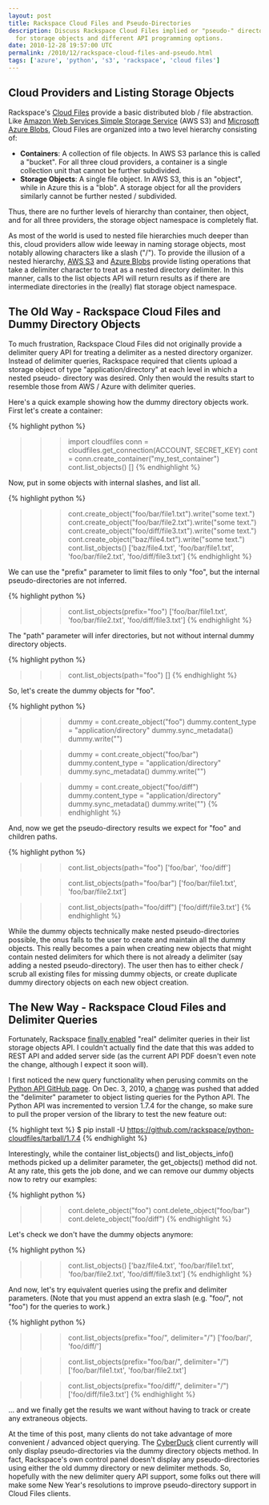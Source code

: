 ```yaml
---
layout: post
title: Rackspace Cloud Files and Pseudo-Directories
description: Discuss Rackspace Cloud Files implied or "pseudo-" directories
  for storage objects and different API programming options.
date: 2010-12-28 19:57:00 UTC
permalink: /2010/12/rackspace-cloud-files-and-pseudo.html
tags: ['azure', 'python', 's3', 'rackspace', 'cloud files']
---
```


## Cloud Providers and Listing Storage Objects

Rackspace's [Cloud Files][1] provide a basic distributed blob / file
abstraction.  Like [Amazon Web Services Simple Storage Service][2] (AWS S3)
and [Microsoft Azure Blobs][3], Cloud Files are organized into a two level
hierarchy consisting of:

* **Containers**: A collection of file objects. In AWS S3 parlance this is
  called a "bucket".  For all three cloud providers, a container is a single
  collection unit that cannot be further subdivided.
* **Storage Objects**: A single file object.  In AWS S3, this is an "object",
  while in Azure this is a "blob".  A storage object for all the providers
  similarly cannot be further nested / subdivided.

Thus, there are no further levels of hierarchy than container, then object,
and for all three providers, the storage object namespace is completely flat.

As most of the world is used to nested file hierarchies much deeper than this,
cloud providers allow wide leeway in naming storage objects, most notably
allowing characters like a slash ("/").  To provide the illusion of a nested
hierarchy, [AWS S3][4] and [Azure Blobs][5] provide listing operations that
take a delimiter character to treat as a nested directory delimiter. In this
manner, calls to the list objects API will return results as if there are
intermediate directories in the (really) flat storage object namespace.

## The Old Way - Rackspace Cloud Files and Dummy Directory Objects

To much frustration, Rackspace Cloud Files did not originally provide a
delimiter query API for treating a delimiter as a nested directory organizer.
Instead of delimiter queries, Rackspace required that clients upload a storage
object of type "application/directory" at each level in which a nested pseudo-
directory was desired. Only then would the results start to resemble those
from AWS / Azure with delimiter queries.

<!-- more start -->

Here's a quick example showing how the dummy directory objects work. First
let's create a container:

{% highlight python %}
>>> import cloudfiles
>>> conn = cloudfiles.get_connection(ACCOUNT, SECRET_KEY)
>>> cont = conn.create_container("my_test_container")
>>> cont.list_objects()
[]
{% endhighlight %}

Now, put in some objects with internal slashes, and list all.

{% highlight python %}
>>> cont.create_object("foo/bar/file1.txt").write("some text.")
>>> cont.create_object("foo/bar/file2.txt").write("some text.")
>>> cont.create_object("foo/diff/file3.txt").write("some text.")
>>> cont.create_object("baz/file4.txt").write("some text.")
>>> cont.list_objects()
['baz/file4.txt',
 'foo/bar/file1.txt',
 'foo/bar/file2.txt',
 'foo/diff/file3.txt']
{% endhighlight %}

We can use the "prefix" parameter to limit files to only "foo", but the
internal pseudo-directories are not inferred.

{% highlight python %}
>>> cont.list_objects(prefix="foo")
['foo/bar/file1.txt',
 'foo/bar/file2.txt',
 'foo/diff/file3.txt']
{% endhighlight %}

The "path" parameter will infer directories, but not without internal dummy
directory objects.

{% highlight python %}
>>> cont.list_objects(path="foo")
[]
{% endhighlight %}

So, let's create the dummy objects for "foo".

{% highlight python %}
>>> dummy = cont.create_object("foo")
>>> dummy.content_type = "application/directory"
>>> dummy.sync_metadata()
>>> dummy.write("")

>>> dummy = cont.create_object("foo/bar")
>>> dummy.content_type = "application/directory"
>>> dummy.sync_metadata()
>>> dummy.write("")

>>> dummy = cont.create_object("foo/diff")
>>> dummy.content_type = "application/directory"
>>> dummy.sync_metadata()
>>> dummy.write("")
{% endhighlight %}

And, now we get the pseudo-directory results we expect for "foo" and children
paths.

{% highlight python %}
>>> cont.list_objects(path="foo")
['foo/bar',
 'foo/diff']

>>> cont.list_objects(path="foo/bar")
['foo/bar/file1.txt',
 'foo/bar/file2.txt']

>>> cont.list_objects(path="foo/diff")
['foo/diff/file3.txt']
{% endhighlight %}

While the dummy objects technically make nested pseudo-directories possible,
the onus falls to the user to create and maintain all the dummy objects. This
really becomes a pain when creating new objects that might contain nested
delimiters for which there is not already a delimiter (say adding a nested
pseudo-directory). The user then has to either check / scrub all existing
files for missing dummy objects, or create duplicate dummy directory objects
on each new object creation.

## The New Way - Rackspace Cloud Files and Delimiter Queries

Fortunately, Rackspace [finally enabled][6] "real" delimiter queries in their
list storage objects API. I couldn't actually find the date that this was
added to REST API and added server side (as the current API PDF doesn't even
note the change, although I expect it soon will).

I first noticed the new query functionality when perusing commits on the
[Python API GitHub page][7].  On Dec. 3, 2010, a [change][8] was pushed that
added the "delimiter" parameter to object listing queries for the Python API.
The Python API was incremented to version 1.7.4 for the change, so make sure
to pull the proper version of the library to test the new feature out:

{% highlight text %}
$ pip install -U https://github.com/rackspace/python-cloudfiles/tarball/1.7.4
{% endhighlight %}

Interestingly, while the container list_objects() and list_objects_info()
methods picked up a delimiter parameter, the get_objects() method did not. At
any rate, this gets the job done, and we can remove our dummy objects now to
retry our examples:

{% highlight python %}
>>> cont.delete_object("foo")
>>> cont.delete_object("foo/bar")
>>> cont.delete_object("foo/diff")
{% endhighlight %}

Let's check we don't have the dummy objects anymore:

{% highlight python %}
>>> cont.list_objects()
['baz/file4.txt',
 'foo/bar/file1.txt',
 'foo/bar/file2.txt',
 'foo/diff/file3.txt']
{% endhighlight %}

And now, let's try equivalent queries using the prefix and delimiter
parameters. (Note that you must append an extra slash (e.g. "foo/", not "foo")
for the queries to work.)

{% highlight python %}
>>> cont.list_objects(prefix="foo/", delimiter="/")
['foo/bar/',
 'foo/diff/']

>>> cont.list_objects(prefix="foo/bar/", delimiter="/")
['foo/bar/file1.txt',
 'foo/bar/file2.txt']

>>> cont.list_objects(prefix="foo/diff/", delimiter="/")
['foo/diff/file3.txt']
{% endhighlight %}

... and we finally get the results we want without having to track or create
any extraneous objects.

At the time of this post, many clients do not take advantage of more
convenient / advanced object querying. The [CyberDuck][9] client currently
will only display pseudo-directories via the dummy directory objects method.
In fact, Rackspace's own control panel doesn't display any pseudo-directories
using either the old dummy directory or new delimiter methods. So, hopefully
with the new delimiter query API support, some folks out there will make some
New Year's resolutions to improve pseudo-directory support in Cloud Files
clients.

[1]: http://www.rackspacecloud.com/cloud_hosting_products/files/
[2]: http://aws.amazon.com/s3/
[3]: http://msdn.microsoft.com/en-us/library/dd135733.aspx
[4]: http://docs.amazonwebservices.com/AmazonS3/latest/API/index.html?RESTBucketGET.html
[5]: http://msdn.microsoft.com/en-us/library/dd135734.aspx
[6]: http://www.rackspacecloud.com/blog/2010/12/21/rackspace-cloud-files-a-look-back-at-2010/
[7]: https://github.com/rackspace/python-cloudfiles
[8]: https://github.com/rackspace/python-cloudfiles/commit/f37b51af1372f428918ac289e7062d7c4a9369b5
[9]: http://cyberduck.ch/

<!-- more end -->